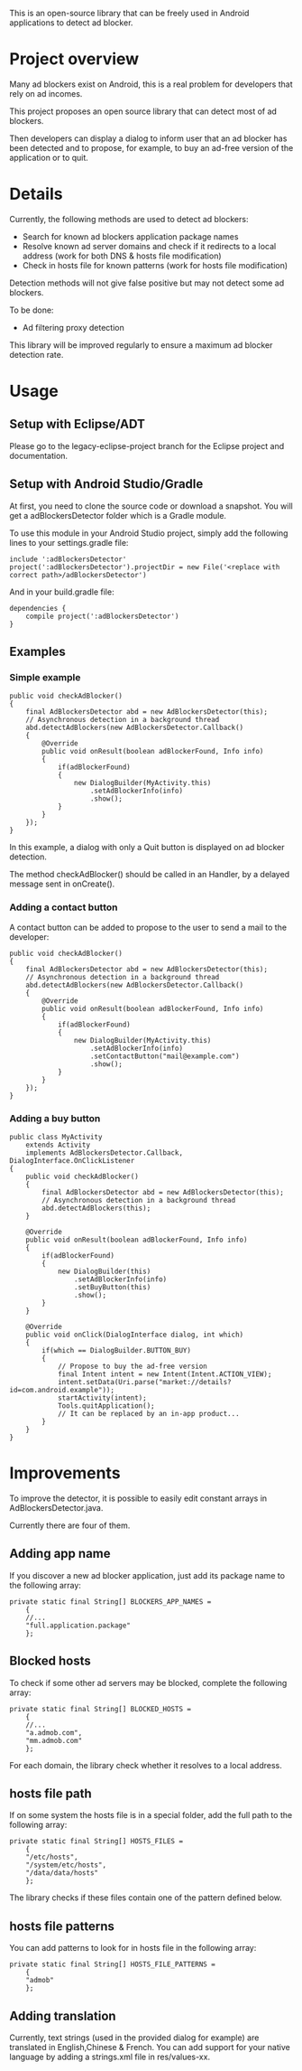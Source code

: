 This is an open-source library that can be freely used in Android applications to detect ad blocker.

# Project overview #

Many ad blockers exist on Android, this is a real problem for developers that rely on ad incomes.

This project proposes an open source library that can detect most of ad blockers.

Then developers can display a dialog to inform user that an ad blocker has been detected and to propose, for example, to buy an ad-free version of the application or to quit.

# Details #

Currently, the following methods are used to detect ad blockers:
  * Search for known ad blockers application package names
  * Resolve known ad server domains and check if it redirects to a local address (work for both DNS & hosts file modification)
  * Check in hosts file for known patterns (work for hosts file modification)

Detection methods will not give false positive but may not detect some ad blockers.

To be done:
  * Ad filtering proxy detection

This library will be improved regularly to ensure a maximum ad blocker detection rate.

# Usage #
## Setup with Eclipse/ADT ##
Please go to the legacy-eclipse-project branch for the Eclipse project and documentation.

## Setup with Android Studio/Gradle ##
At first, you need to clone the source code or download a snapshot.
You will get a adBlockersDetector folder which is a Gradle module.

To use this module in your Android Studio project, simply add the following lines to your settings.gradle file:
```
include ':adBlockersDetector'
project(':adBlockersDetector').projectDir = new File('<replace with correct path>/adBlockersDetector')
```
And in your build.gradle file:
```
dependencies {
    compile project(':adBlockersDetector')
}
```

## Examples ##

### Simple example ###
```
public void checkAdBlocker()
{
    final AdBlockersDetector abd = new AdBlockersDetector(this);
    // Asynchronous detection in a background thread
    abd.detectAdBlockers(new AdBlockersDetector.Callback()
    {
        @Override
        public void onResult(boolean adBlockerFound, Info info)
        {
            if(adBlockerFound)
            {
                new DialogBuilder(MyActivity.this)
                    .setAdBlockerInfo(info)
                    .show();
            }
        }   
    });
}
```
In this example, a dialog with only a Quit button is displayed on ad blocker detection.

The method checkAdBlocker() should be called in an Handler, by a delayed message sent in onCreate().

### Adding a contact button ###
A contact button can be added to propose to the user to send a mail to the developer:
```
public void checkAdBlocker()
{
    final AdBlockersDetector abd = new AdBlockersDetector(this);
    // Asynchronous detection in a background thread
    abd.detectAdBlockers(new AdBlockersDetector.Callback()
    {
        @Override
        public void onResult(boolean adBlockerFound, Info info)
        {
            if(adBlockerFound)
            {
                new DialogBuilder(MyActivity.this)
                    .setAdBlockerInfo(info)
                    .setContactButton("mail@example.com")
                    .show();
            }
        }   
    });
}
```

### Adding a buy button ###
```
public class MyActivity
    extends Activity
    implements AdBlockersDetector.Callback, DialogInterface.OnClickListener
{
    public void checkAdBlocker()
    {
        final AdBlockersDetector abd = new AdBlockersDetector(this);
        // Asynchronous detection in a background thread
        abd.detectAdBlockers(this);
    }

    @Override
    public void onResult(boolean adBlockerFound, Info info)
    {
        if(adBlockerFound)
        {
            new DialogBuilder(this)
                .setAdBlockerInfo(info)
                .setBuyButton(this)
                .show();
        }
    }
    
    @Override
    public void onClick(DialogInterface dialog, int which)
    {
        if(which == DialogBuilder.BUTTON_BUY)
        {
            // Propose to buy the ad-free version
            final Intent intent = new Intent(Intent.ACTION_VIEW);
            intent.setData(Uri.parse("market://details?id=com.android.example"));
            startActivity(intent);
            Tools.quitApplication();
            // It can be replaced by an in-app product...
        }
    }
}
```

# Improvements #

To improve the detector, it is possible to easily edit constant arrays in AdBlockersDetector.java.

Currently there are four of them.

## Adding app name ##
If you discover a new ad blocker application, just add its package name to the following array:
```
private static final String[] BLOCKERS_APP_NAMES = 
    {
    //...
    "full.application.package"
    };
```


## Blocked hosts ##
To check if some other ad servers may be blocked, complete the following array:
```
private static final String[] BLOCKED_HOSTS = 
    {
    //...
    "a.admob.com",
    "mm.admob.com"
    };
```
For each domain, the library check whether it resolves to a local address.

## hosts file path ##
If on some system the hosts file is in a special folder, add the full path to the following array:
```
private static final String[] HOSTS_FILES = 
    {
    "/etc/hosts",
    "/system/etc/hosts",
    "/data/data/hosts"
    };
```
The library checks if these files contain one of the pattern defined below.

## hosts file patterns ##
You can add patterns to look for in hosts file in the following array:
```
private static final String[] HOSTS_FILE_PATTERNS = 
    {
    "admob"
    };
```

## Adding translation ##
Currently, text strings (used in the provided dialog for example) are translated in English,Chinese & French.
You can add support for your native language by adding a strings.xml file in res/values-xx.
